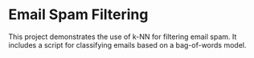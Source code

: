 # Email Spam Filtering
This project demonstrates the use of k-NN for filtering email spam. It includes a script for classifying emails based on a bag-of-words model.
